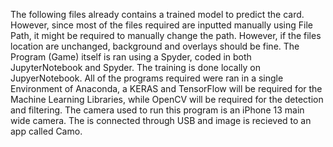 The following files already contains a trained model to predict the card. However, since most of the files required are inputted manually using File Path, it might be required to manually change the path. However, if the files location are unchanged, background and overlays should be fine.
The Program (Game) itself is ran using a Spyder, coded in both JupyterNotebook and Spyder. The training is done locally on JupyerNotebook. All of the programs required were ran in a single Environment of Anaconda, a KERAS and TensorFlow will be required for the Machine Learning Libraries, while OpenCV will be required for the detection and filtering.
The camera used to run this program is an iPhone 13 main wide camera. The is connected through USB and image is recieved to an app called Camo.
